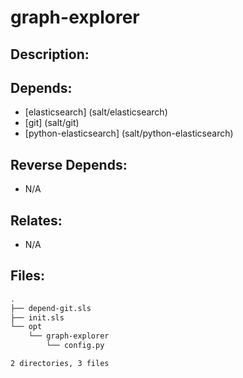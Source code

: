# graph-explorer

## Description:



## Depends:

  -  [elasticsearch] (salt/elasticsearch)
  -  [git] (salt/git)
  -  [python-elasticsearch] (salt/python-elasticsearch)

## Reverse Depends:

  -  N/A

## Relates:

  -  N/A

## Files:

```bash
.
├── depend-git.sls
├── init.sls
└── opt
    └── graph-explorer
        └── config.py

2 directories, 3 files
```
